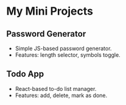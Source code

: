 ﻿# My Mini Projects
## Password Generator
- Simple JS-based password generator.
- Features: length selector, symbols toggle.

## Todo App
- React-based to-do list manager.
- Features: add, delete, mark as done.
